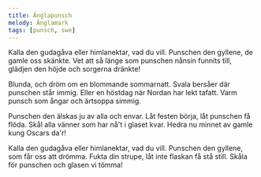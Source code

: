 ```yaml
---
title: Änglapunsch
melody: Änglamark
tags: [punsch, swe]
---
```


Kalla den gudagåva eller himlanektar, vad du vill.
Punschen den gyllene, de gamle oss skänkte.
Vet att så länge som punschen nånsin funnits till,
glädjen den höjde och sorgerna dränkte!

Blunda, och dröm om en blommande sommarnatt.
Svala bersåer där punschen står immig.
Eller en höstdag när Nordan har lekt tafatt.
Varm punsch som ångar och ärtsoppa simmig.

Punschen den älskas ju av alla och envar.
Låt festen börja, låt punschen få flöda.
Skål alla vänner som har nå't i glaset kvar.
Hedra nu minnet av gamle kung Oscars da'r!

Kalla den gudagåva eller himlanektar, vad du vill.
Punschen den gyllene, som får oss att drömma.
Fukta din strupe, låt inte flaskan få stå still.
Skåla för punschen och glasen vi tömma!
